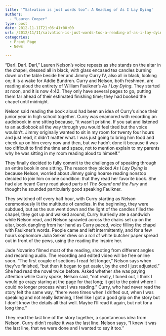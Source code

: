 ```yaml
---
title: '“Salvation is just words too”: A Reading of As I Lay Dying'
authors: 
  - "Lauren Cooper"
type: post
date: 2012-11-11T21:06:41+00:00
url: /2012/11/11/salvation-is-just-words-too-a-reading-of-as-i-lay-dying/
categories:
  - Front Page
  - News

---
```

“Darl. Darl. Darl,” Lauren Nelson’s voice repeats as she stands on the altar in the chapel, dressed all in black, with glass encased tea candles burning down on the table beside her and Jimmy Curry IV, also all in black, looking on; it is a wake for Addie Bundren. Curry and Nelson, both freshmen, are reading aloud the entirety of William Faulkner’s _As I Lay Dying_. They started at noon, and it is now 4:42. They only have several pages to go, putting them far ahead of their estimated finishing time; they had booked the chapel until midnight.

Nelson said reading the book aloud had been an idea of Curry’s since their junior year in high school together. Curry was enamored with recording an audiobook in one sitting because, “it wasn’t pristine. If you sat and listened to an audiobook all the way through you would feel tired but the voice wouldn’t. Jimmy originally wanted to sit in my room for twenty four hours and just read, it didn’t matter what. I was just going to bring him food and check up on him every now and then, but we hadn’t done it because it was too difficult to find the time and space, not to mention explain to my parents why he was sitting in my room reading aloud to himself.”

They finally decided to fully commit to the challenges of speaking through an entire book in one sitting. The reason they picked _As I Lay Dying_ is because Nelson, worried about Jimmy going hoarse reading nonstop decided to join him on one condition: that they read her favorite book. She had also heard Curry read aloud parts of _The Sound and the Fury_ and thought he sounded particularly good speaking Faulkner.

They switched off every half hour, with Curry starting as Nelson ceremoniously lit the multitude of candles. In the beginning, they were subdued, but as the sun went down and the light of the candles filled the chapel, they got up and walked around, Curry hurriedly ate a sandwich while Nelson read, and Nelson sprawled across the chairs set up on the altar, book dangling from her hand as Curry paced, voice filling the chapel with Faulkner’s words. People came and left intermittently, and for a few hours sophomore Julia Selker drew on a roll of white butcher paper spread out in front of the pews, using the reading the inspire her.

Jade Novarino filmed most of the reading, shooting from different angles and recording audio. The recording and edited video will be free online soon. “The first couple of sections I read felt longer,” Nelson says when they’ve finished, “but then it began to get easier, by the end I just adjusted.” She had read the novel twice before. Asked whether she was paying attention while Curry spoke, Nelson said, “not really, I tuned out, I think I would go crazy staring at the page for that long; it got to the point where I could no longer process what I was reading.” Curry, who had never read the story felt the same way, “there were times when I drifted out, when I was speaking and not really listening, I feel like I got a good grip on the story but I don’t know the details all that well. Maybe I’ll read it again, but not for a long time.”

They read the last line of the story together, a spontaneous idea from Nelson. Curry didn’t realize it was the last line. Nelson says, “I knew it was the last line, that we were done and I wanted to say it too.”